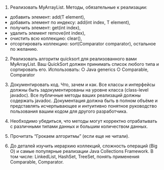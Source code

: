 1. Реализовать MyArrayList.
 Методы, обязательные к реализации:
- добавить элемент: add(T element), 
- добавить элемент по индексу: add(int index, T element), 
- получить элемент: get(int index), 
- удалить элемент remove(int index), 
- очистить всю коллекцию: clear(), 
- отсортировать коллекцию: sort(Comparator<T> comparator), 
остальное по желанию.

2. Реализовать алгоритм quicksort для реализованного вами MyArrayList.
Ваш QuickSort должен принимать список любого типа и сортировать его. Использовать: 
○ Java generics 
○ Comparable, Comparator

3. Документировать код. Что, зачем и как. Все классы и интерфейсы должны быть
задокументированы на уровне класса (class-level javadoc). Все публичные
методы ваших реализаций должны содержать javadoc. Документация должна
быть в полном объёме и представлять исчерпывающее и интуитивно понятное
руководство пользования вашим кодом для другого разработчика.

4. Необходимо убедиться, что методы могут корректно отрабатывать с различными типами данных и большим количеством данных.

5. Прочитать “Грокаем алгоритмы” (если еще не читали).

6. До деталей изучить иерархию коллекций, сложность операций (Big O) и самые
популярные реализации Java Collections Framework. В том числе: LinkedList,
HashSet, TreeSet, понять применения Comparable, Comparator.





